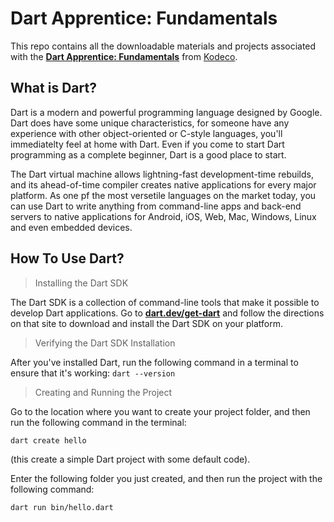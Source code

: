 # Dart Apprentice: Fundamentals
This repo contains all the downloadable materials and projects associated with the **[Dart Apprentice: Fundamentals](https://www.kodeco.com/books/dart-apprentice-fundamentals)** from [Kodeco](https://www.kodeco.com).

## What is Dart?
Dart is a modern and powerful programming language designed by Google. Dart does have some unique characteristics, for someone have any experience with other object-oriented or C-style languages, you'll immediatelty feel at home with Dart. Even if you come to start Dart programming as a complete beginner, Dart is a good place to start.

The Dart virtual machine allows lightning-fast development-time rebuilds, and its ahead-of-time compiler creates native applications for every major platform. As one pf the most versetile languages on the market today, you can use Dart to write anything from command-line apps and back-end servers to native applications for Android, iOS, Web, Mac, Windows, Linux and even embedded devices.

## How To Use Dart?
> Installing the Dart SDK

The Dart SDK is a collection of command-line tools that make it possible to develop Dart applications. Go to **[dart.dev/get-dart](https://dart.dev/get-dart)** and follow the directions on that site to download and install the Dart SDK on your platform.

> Verifying the Dart SDK Installation

After you've installed Dart, run the following command in a terminal to ensure that it's working: `dart --version`

> Creating and Running the Project

Go to the location where you want to create your project folder, and then run the following command in the terminal:

```
dart create hello
```
(this create a simple Dart project with some default code).

Enter the following folder you just created, and then run the project with the following command: 

```
dart run bin/hello.dart
```
